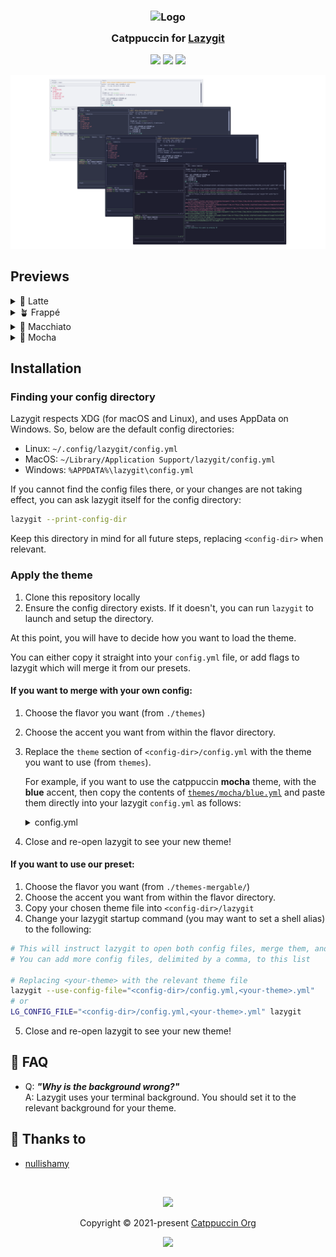 <h3 align="center">
	<img src="https://raw.githubusercontent.com/catppuccin/catppuccin/main/assets/logos/exports/1544x1544_circle.png" width="100" alt="Logo"/><br/>
	<img src="https://raw.githubusercontent.com/catppuccin/catppuccin/main/assets/misc/transparent.png" height="30" width="0px"/>
	Catppuccin for <a href="https://github.com/jesseduffield/lazygit">Lazygit</a>
	<img src="https://raw.githubusercontent.com/catppuccin/catppuccin/main/assets/misc/transparent.png" height="30" width="0px"/>
</h3>

<p align="center">
	<a href="https://github.com/catppuccin/lazygit/stargazers"><img src="https://img.shields.io/github/stars/catppuccin/lazygit?colorA=363a4f&colorB=b7bdf8&style=for-the-badge"></a>
	<a href="https://github.com/catppuccin/lazygit/issues"><img src="https://img.shields.io/github/issues/catppuccin/lazygit?colorA=363a4f&colorB=f5a97f&style=for-the-badge"></a>
	<a href="https://github.com/catppuccin/lazygit/contributors"><img src="https://img.shields.io/github/contributors/catppuccin/lazygit?colorA=363a4f&colorB=a6da95&style=for-the-badge"></a>
</p>

<p align="center">
	<img src="assets/preview.webp"/>
</p>

## Previews

<details>
<summary>🌻 Latte</summary>
<img src="assets/latte.webp"/>
</details>
<details>
<summary>🪴 Frappé</summary>
<img src="assets/frappe.webp"/>
</details>
<details>
<summary>🌺 Macchiato</summary>
<img src="assets/macchiato.webp"/>
</details>
<details>
<summary>🌿 Mocha</summary>
<img src="assets/mocha.webp"/>
</details>

## Installation

### Finding your config directory
Lazygit respects XDG (for macOS and Linux), and uses AppData on Windows. So, below are the default config directories:
- Linux: `~/.config/lazygit/config.yml`
- MacOS: `~/Library/Application Support/lazygit/config.yml`
- Windows: `%APPDATA%\lazygit\config.yml`

If you cannot find the config files there, or your changes are not taking effect, you can ask lazygit itself for the config directory:
```sh
lazygit --print-config-dir
```
Keep this directory in mind for all future steps, replacing `<config-dir>` when relevant.

### Apply the theme
1. Clone this repository locally
2. Ensure the config directory exists. If it doesn't, you can run `lazygit` to launch and setup the directory.

At this point, you will have to decide how you want to load the theme.

You can either copy it straight into your `config.yml` file, or 
add flags to lazygit which will merge it from our presets.


#### If you want to merge with your own config: 
1. Choose the flavor you want (from `./themes`)
2. Choose the accent you want from within the flavor directory.
3. Replace the `theme` section of `<config-dir>/config.yml` with the theme you want to use (from `themes`).

    For example, if you want to use the catppuccin **mocha** theme, with the **blue** accent, then copy the contents of [`themes/mocha/blue.yml`](./themes/mocha/blue.yml) and paste them directly into your lazygit `config.yml` as follows:
    <details>
    <summary>config.yml</summary>

    ```yaml
    gui:
     # Use the mocha catppuccin theme
     theme:
       activeBorderColor:
         - '#89b4fa'
         - bold
       inactiveBorderColor:
         - '#a6adc8'
       optionsTextColor:
         - '#89b4fa'
       selectedLineBgColor:
         - '#313244'
       cherryPickedCommitBgColor:
         - '#45475a'
       cherryPickedCommitFgColor:
         - '#89b4fa'
       unstagedChangesColor:
         - '#f38ba8'
       defaultFgColor:
         - '#cdd6f4'
       searchingActiveBorderColor:
         - '#f9e2af'
    ```
    </details>
4. Close and re-open lazygit to see your new theme!

#### If you want to use our preset:	
1. Choose the flavor you want (from `./themes-mergable/`)
2. Choose the accent you want from within the flavor directory.
3. Copy your chosen theme file into `<config-dir>/lazygit` 
4. Change your lazygit startup command (you may want to set a shell alias) to the following:
```bash
# This will instruct lazygit to open both config files, merge them, and then boot.
# You can add more config files, delimited by a comma, to this list

# Replacing <your-theme> with the relevant theme file
lazygit --use-config-file="<config-dir>/config.yml,<your-theme>.yml"
# or
LG_CONFIG_FILE="<config-dir>/config.yml,<your-theme>.yml" lazygit
```

5. Close and re-open lazygit to see your new theme!

## 🙋 FAQ

- Q: **_"Why is the background wrong?"_**\
  A: Lazygit uses your terminal background. You should set it to the relevant background
  for your theme.

## 💝 Thanks to

- [nullishamy](https://github.com/nullishamy)

&nbsp;

<p align="center">
	<img src="https://raw.githubusercontent.com/catppuccin/catppuccin/main/assets/footers/gray0_ctp_on_line.svg?sanitize=true" />
</p>

<p align="center">
	Copyright &copy; 2021-present <a href="https://github.com/catppuccin" target="_blank">Catppuccin Org</a>
</p>

<p align="center">
	<a href="https://github.com/catppuccin/lazygit/blob/main/LICENSE"><img src="https://img.shields.io/static/v1.svg?style=for-the-badge&label=License&message=MIT&logoColor=d9e0ee&colorA=363a4f&colorB=b7bdf8"/></a>
</p>
